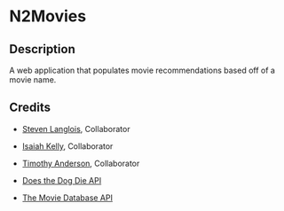 # N2Movies

## Description 

A web application that populates movie recommendations based off of a movie name.  

## Credits

* [Steven Langlois](https://github.com/GrahamGolf), Collaborator
* [Isaiah Kelly](https://github.com/Isaiahpkelly), Collaborator
* [Timothy Anderson](https://github.com/tmanderson001), Collaborator

* [Does the Dog Die API](https://www.doesthedogdie.com/api)
* [The Movie Database API](https://developers.themoviedb.org/3/getting-started/introduction)
